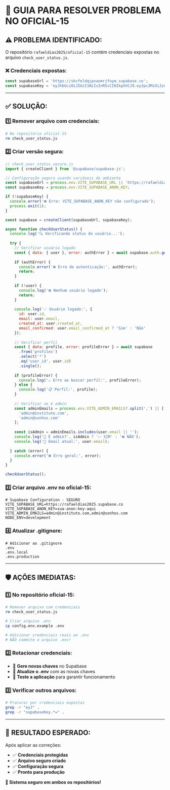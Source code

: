 # 🚨 GUIA PARA RESOLVER PROBLEMA NO OFICIAL-15

## ⚠️ **PROBLEMA IDENTIFICADO:**

O repositório `rafaeldias2025/oficial-15` contém credenciais expostas no arquivo `check_user_status.js`.

### **❌ Credenciais expostas:**
```javascript
const supabaseUrl = 'https://skcfeldqipxaomrjfuym.supabase.co';
const supabaseKey = 'eyJhbGciOiJIUzI1NiIsInR5cCI6IkpXVCJ9.eyJpc3MiOiJzdXBhYmFzZSIsInJlZiI6InNrY2ZlbGRxaXB4YW9tcmpmdXltIiwicm9sZSI6ImFub24iLCJpYXQiOjE3MzQxODU4MTEsImV4cCI6MjA0OTc2MTgxMX0.pF8sKzN8B6ckzOLPkdOMpRQKMfZ5aRVQP0nP-YfrBcg';
```

---

## ✅ **SOLUÇÃO:**

### **1️⃣ Remover arquivo com credenciais:**
```bash
# No repositório oficial-15
rm check_user_status.js
```

### **2️⃣ Criar versão segura:**
```javascript
// check_user_status_secure.js
import { createClient } from '@supabase/supabase-js';

// Configuração segura usando variáveis de ambiente
const supabaseUrl = process.env.VITE_SUPABASE_URL || 'https://rafaeldias2025.supabase.co';
const supabaseKey = process.env.VITE_SUPABASE_ANON_KEY;

if (!supabaseKey) {
  console.error('❌ Erro: VITE_SUPABASE_ANON_KEY não configurado');
  process.exit(1);
}

const supabase = createClient(supabaseUrl, supabaseKey);

async function checkUserStatus() {
  console.log('🔍 Verificando status do usuário...');
  
  try {
    // Verificar usuário logado
    const { data: { user }, error: authError } = await supabase.auth.getUser();
    
    if (authError) {
      console.error('❌ Erro de autenticação:', authError);
      return;
    }
    
    if (!user) {
      console.log('❌ Nenhum usuário logado');
      return;
    }
    
    console.log('✅ Usuário logado:', {
      id: user.id,
      email: user.email,
      created_at: user.created_at,
      email_confirmed: user.email_confirmed_at ? 'Sim' : 'Não'
    });
    
    // Verificar perfil
    const { data: profile, error: profileError } = await supabase
      .from('profiles')
      .select('*')
      .eq('user_id', user.id)
      .single();
      
    if (profileError) {
      console.log('⚠️ Erro ao buscar perfil:', profileError);
    } else {
      console.log('📋 Perfil:', profile);
    }
    
    // Verificar se é admin
    const adminEmails = process.env.VITE_ADMIN_EMAILS?.split(',') || [
      'admin@instituto.com',
      'admin@sonhos.com'
    ];
    
    const isAdmin = adminEmails.includes(user.email || '');
    console.log('🔐 É admin?', isAdmin ? '✅ SIM' : '❌ NÃO');
    console.log('📧 Email atual:', user.email);
    
  } catch (error) {
    console.error('❌ Erro geral:', error);
  }
}

checkUserStatus();
```

### **3️⃣ Criar arquivo .env no oficial-15:**
```env
# Supabase Configuration - SEGURO
VITE_SUPABASE_URL=https://rafaeldias2025.supabase.co
VITE_SUPABASE_ANON_KEY=sua-anon-key-aqui
VITE_ADMIN_EMAILS=admin@instituto.com,admin@sonhos.com
NODE_ENV=development
```

### **4️⃣ Atualizar .gitignore:**
```gitignore
# Adicionar ao .gitignore
.env
.env.local
.env.production
```

---

## 🛡️ **AÇÕES IMEDIATAS:**

### **1️⃣ No repositório oficial-15:**
```bash
# Remover arquivo com credenciais
rm check_user_status.js

# Criar arquivo .env
cp config.env.example .env

# Adicionar credenciais reais ao .env
# NÃO commite o arquivo .env!
```

### **2️⃣ Rotacionar credenciais:**
- 🔄 **Gere novas chaves** no Supabase
- 🔄 **Atualize o .env** com as novas chaves
- 🔄 **Teste a aplicação** para garantir funcionamento

### **3️⃣ Verificar outros arquivos:**
```bash
# Procurar por credenciais expostas
grep -r "eyJ" .
grep -r "supabaseKey.*=" .
```

---

## 🎯 **RESULTADO ESPERADO:**

Após aplicar as correções:
- ✅ **Credenciais protegidas**
- ✅ **Arquivo seguro criado**
- ✅ **Configuração segura**
- ✅ **Pronto para produção**

**🚀 Sistema seguro em ambos os repositórios!** 